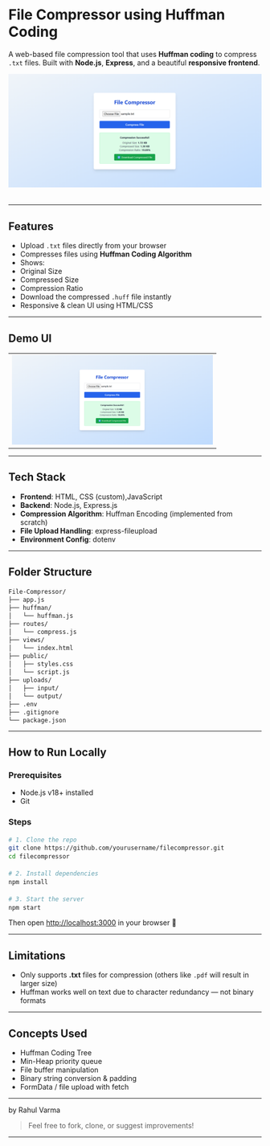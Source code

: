 
#  File Compressor using Huffman Coding

A web-based file compression tool that uses **Huffman coding** to compress `.txt` files. Built with **Node.js**, **Express**, and a beautiful **responsive frontend**.

<div align="center">
  <img src="screenshots/ui1.png" width="600"/>
  <br/><br/>
</div>

---

##  Features

- Upload `.txt` files directly from your browser
-  Compresses files using **Huffman Coding Algorithm**
-  Shows:
  - Original Size
  - Compressed Size
  - Compression Ratio
-  Download the compressed `.huff` file instantly
- Responsive & clean UI using HTML/CSS

---

## Demo UI

<table>
  <tr>
    <td><img src="screenshots/ui1.png" width="400"/></td>
  </tr>
</table>

---

## Tech Stack

- **Frontend**: HTML, CSS (custom),JavaScript
- **Backend**: Node.js, Express.js
- **Compression Algorithm**: Huffman Encoding (implemented from scratch)
- **File Upload Handling**: express-fileupload
- **Environment Config**: dotenv

---

##  Folder Structure

```
File-Compressor/
├── app.js
├── huffman/
│   └── huffman.js
├── routes/
│   └── compress.js
├── views/
│   └── index.html
├── public/
│   ├── styles.css
│   └── script.js
├── uploads/
│   ├── input/
│   └── output/
├── .env
├── .gitignore
└── package.json
```

---

##  How to Run Locally

###  Prerequisites

- Node.js v18+ installed
- Git

###  Steps

```bash
# 1. Clone the repo
git clone https://github.com/yourusername/filecompressor.git
cd filecompressor

# 2. Install dependencies
npm install

# 3. Start the server
npm start
```

Then open [http://localhost:3000](http://localhost:3000) in your browser 🚀

---

## Limitations

- Only supports **.txt** files for compression (others like `.pdf` will result in larger size)
- Huffman works well on text due to character redundancy — not binary formats

---

##  Concepts Used

- Huffman Coding Tree
- Min-Heap priority queue
- File buffer manipulation
- Binary string conversion & padding
- FormData / file upload with fetch

---

by Rahul Varma

> Feel free to fork, clone, or suggest improvements!

---



